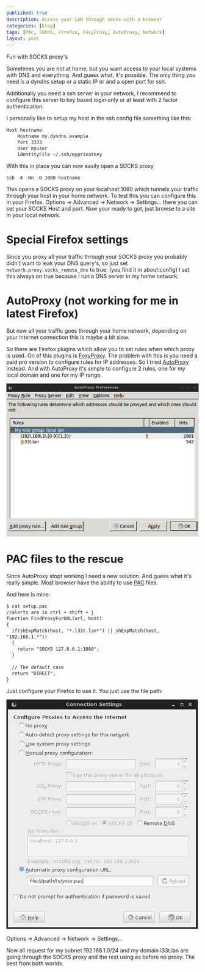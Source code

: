 ```yaml
---
published: true
description: Access your LAN through socks with a browser
categories: [blog]
tags: [PAC, SOCKS, Firefox, FoxyProxy, AutoProxy, Network]
layout: post
---
```


Fun with SOCKS proxy's

Sometimes you are not at home, but you want access to your local systems
with DNS and everything.
And guess what, it's possible. The only thing you need is a dyndns setup or
a static IP or and a open port for ssh.

Additionally you need a ssh server in your network, I recommend to
configure this server to key based login only or at least with 2 factor
authentication.

I personally like to setup my host in the ssh config file something like
this:

```
Host hostname
    Hostname my.dyndns.example
    Port 3333
    User myuser
    IdentityFile ~/.ssh/myprivatkey
```

With this in place you can now easily open a SOCKS proxy

```
ssh -4 -Nn -D 1080 hostname
```

This opens a SOCKS proxy on your localhost:1080 which tunnels your traffic
through your host in your home network.
To test this you can configure this in your Firefox. Options -> Advanced ->
Network -> Settings... there you can set your SOCKS Host and port. Now your
ready to got, just browse to a site in your local network.

# Special Firefox settings
Since you proxy all your traffic through your SOCKS proxy you probably
didn't want to leak your DNS query's, so just set
`network.proxy.socks_remote_dns` to true. (you find it in about:config) 
I set this always on true because I run a DNS server in my home network.

# AutoProxy (not working for me in latest Firefox)
But now all your traffic goes through your home network, depending on your
internet connection this is maybe a bit slow.

So there are Firefox plugins which allow you to set rules when which proxy
is used. On of this plugins is [FoxyProxy](http://getfoxyproxy.org/). The
problem with this is you need a paid pro version to configure rules for IP
addresses. So I tried [AutoProxy](https://autoproxy.org) instead.
And with AutoProxy it's simple to configure 2 rules, one for my local
domain and one for my IP range.

![AutoProxy settings](/blog-bilder/2014-11-11-fun-with-socks-auto-proxy.png)

# PAC files to the rescue

Since AutoProxy stopt working I need a new solution. And guess what
it's really simple. Most browser have the ability to use [PAC](http://en.wikipedia.org/wiki/Proxy_auto-config) files. 


And here is mine: 

```
$ cat setup.pac
//alerts are in ctrl + shift + j
function FindProxyForURL(url, host)
{
  if(shExpMatch(host, "*.l33t.lan*") || shExpMatch(host, "192.168.1.*"))
  {
    return "SOCKS 127.0.0.1:1080";
  }

  // The default case
  return "DIRECT";
}
``` 

Just configure your Firefox to use it. You just use the file path:

![Set a PAC file](/blog-bilder/2014-11-11-fun-with-socks-pac.png)

Options -> Advanced -> Network -> Settings...

Now all request for my subnet 192.168.1.0/24 and my domain l33t.lan are
going through the SOCKS proxy and the rest using as before no proxy. The
best from both worlds.
